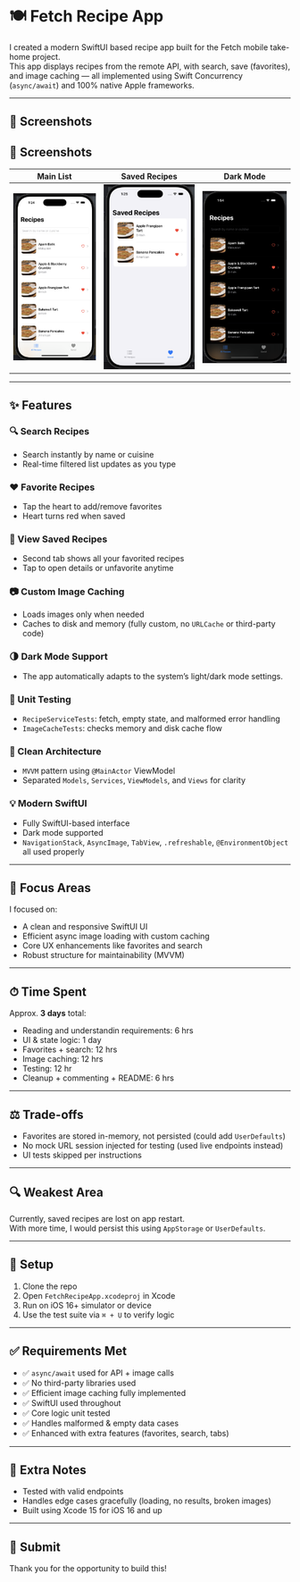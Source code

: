 # 🍽️ Fetch Recipe App

I created a modern SwiftUI based recipe app built for the Fetch mobile take-home project.  
This app displays recipes from the remote API, with search, save (favorites), and image caching — all implemented using Swift Concurrency (`async/await`) and 100% native Apple frameworks.

---

## 📸 Screenshots

## 📸 Screenshots

| Main List | Saved Recipes | Dark Mode |
|-----------|----------------|-----------|
| ![All Recipes](Screenshots/all_recipes.png) | ![Favorites](Screenshots/favorites.png) | ![Dark Mode](Screenshots/darkMode1.png) |


---

## ✨ Features

### 🔍 Search Recipes
- Search instantly by name or cuisine
- Real-time filtered list updates as you type

### ❤️ Favorite Recipes
- Tap the heart to add/remove favorites
- Heart turns red when saved

### 📂 View Saved Recipes
- Second tab shows all your favorited recipes
- Tap to open details or unfavorite anytime

### 📷 Custom Image Caching
- Loads images only when needed
- Caches to disk and memory (fully custom, no `URLCache` or third-party code)

### 🌗 Dark Mode Support
- The app automatically adapts to the system’s light/dark mode settings.

### 🧪 Unit Testing
- `RecipeServiceTests`: fetch, empty state, and malformed error handling
- `ImageCacheTests`: checks memory and disk cache flow

### 🧠 Clean Architecture
- `MVVM` pattern using `@MainActor` ViewModel
- Separated `Models`, `Services`, `ViewModels`, and `Views` for clarity

### 💡 Modern SwiftUI
- Fully SwiftUI-based interface
- Dark mode supported
- `NavigationStack`, `AsyncImage`, `TabView`, `.refreshable`, `@EnvironmentObject` all used properly

---

## 🧠 Focus Areas

I focused on:
- A clean and responsive SwiftUI UI
- Efficient async image loading with custom caching
- Core UX enhancements like favorites and search
- Robust structure for maintainability (MVVM)

---

## ⏱ Time Spent

Approx. **3 days** total:
- Reading and understandin requirements: 6 hrs
- UI & state logic: 1 day
- Favorites + search: 12 hrs
- Image caching: 12 hrs
- Testing: 12 hr
- Cleanup + commenting + README: 6 hrs

---

## ⚖️ Trade-offs

- Favorites are stored in-memory, not persisted (could add `UserDefaults`)
- No mock URL session injected for testing (used live endpoints instead)
- UI tests skipped per instructions

---

## 🔍 Weakest Area

Currently, saved recipes are lost on app restart.  
With more time, I would persist this using `AppStorage` or `UserDefaults`.

---

## 📎 Setup

1. Clone the repo
2. Open `FetchRecipeApp.xcodeproj` in Xcode
3. Run on iOS 16+ simulator or device
4. Use the test suite via `⌘ + U` to verify logic

---

## ✅ Requirements Met

- ✅ `async/await` used for API + image calls
- ✅ No third-party libraries used
- ✅ Efficient image caching fully implemented
- ✅ SwiftUI used throughout
- ✅ Core logic unit tested
- ✅ Handles malformed & empty data cases
- ✅ Enhanced with extra features (favorites, search, tabs)

---

## 👋 Extra Notes

- Tested with valid endpoints
- Handles edge cases gracefully (loading, no results, broken images)
- Built using Xcode 15 for iOS 16 and up

---

## 🏁 Submit

Thank you for the opportunity to build this!

